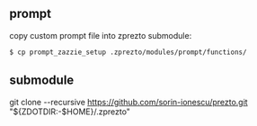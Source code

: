 ## prompt
copy custom prompt file into zprezto submodule:

```bash
$ cp prompt_zazzie_setup .zprezto/modules/prompt/functions/
```

## submodule
git clone --recursive https://github.com/sorin-ionescu/prezto.git "${ZDOTDIR:-$HOME}/.zprezto"
